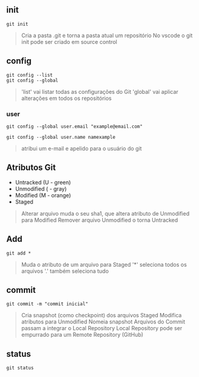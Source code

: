 
## init

    git init 

> Cria a pasta .git e torna a pasta atual um repositório
> No vscode o git init pode ser criado em source control

## config

    git config --list
    git config --global

> 'list' vai listar todas as configurações do Git
> 'global' vai aplicar alterações em todos os repositórios

### user

    git config --global user.email "example@email.com"
    
    git config --global user.name namexample

> atribui um e-mail e apelido para o usuário do git

## Atributos Git

- Untracked (U - green)
- Unmodified ( - gray)
- Modified (M - orange)
- Staged

> Alterar arquivo muda o seu sha1, que altera atributo de Unmodified para Modified
> Remover arquivo Unmodified o torna Untracked

## Add
    
    git add *

> Muda o atributo de um arquivo para Staged
> '*' seleciona todos os arquivos
> '.' também seleciona tudo

## commit

    git commit -m "commit inicial"

> Cria snapshot (como checkpoint) dos arquivos Staged 
> Modifica atributos para Unmodified
> Nomeia snapshot
> Arquivos do Commit passam a integrar o Local Repository
> Local Repository pode ser empurrado para um Remote Repository (GitHub)

## status

    git status





